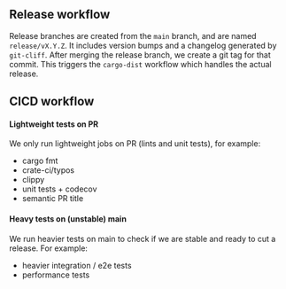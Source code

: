 ## Release workflow

Release branches are created from the `main` branch, and are named `release/vX.Y.Z`. It includes version bumps and a changelog generated by `git-cliff`. After merging the release branch, we create a git tag for that commit. This triggers the `cargo-dist` workflow which handles the actual release.

## CICD workflow

#### Lightweight tests on PR

We only run lightweight jobs on PR (lints and unit tests), for example:

- cargo fmt
- crate-ci/typos
- clippy
- unit tests + codecov
- semantic PR title

#### Heavy tests on (unstable) main

We run heavier tests on main to check if we are stable and ready to cut a release. For example:

- heavier integration / e2e tests
- performance tests
